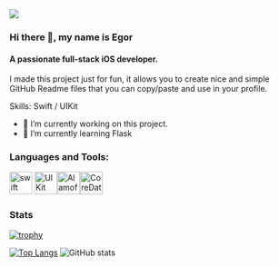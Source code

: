 <!--
**Laurenande/laurenande** is a ✨ _special_ ✨ repository because its `README.md` (this file) appears on your GitHub profile.

Here are some ideas to get you started:

- 🔭 I’m currently working on ...
- 🌱 I’m currently learning ...
- 👯 I’m looking to collaborate on ...
- 🤔 I’m looking for help with ...
- 💬 Ask me about ...
- 📫 How to reach me: ...
- 😄 Pronouns: ...
- ⚡ Fun fact: ...
-->
<img src='https://camo.githubusercontent.com/899356292ca4eda30ae473812e84056a83ade9d04e836742224853cfbd63c127/68747470733a2f2f63617073756c652d72656e6465722e76657263656c2e6170702f6170693f747970653d776176696e6726636f6c6f723d6772616469656e74266865696768743d3230302673656374696f6e3d68656164657226746578743d57686174277325323055703f26616e696d6174696f6e3d7477696e6b6c696e6726666f6e7453697a653d3430'>

### Hi there 👋, my name is Egor
#### A passionate full-stack iOS developer.
I made this project just for fun, it allows you to create nice and simple GitHub Readme files that you can copy/paste and use in your profile.

Skills: Swift / UIKit 

- 🔭 I’m currently working on this project. 
- 🌱 I’m currently learning Flask 

### Languages and Tools:
[<img src='https://developer.apple.com/swift/images/swift-logo.svg' alt='swift' height='40'>](https://www.swift.org) [<img src='https://cdn1.specialist.ru/Content/Image/News/uikit.jpg' alt='UIKit' height='40' width='40'>](https://developer.apple.com/documentation/uikit)[<img src='https://avatars.githubusercontent.com/u/7774181?s=200&v=4' alt='Alamofire' height='40' >](https://github.com/Alamofire/Alamofire)[<img src='https://habrastorage.org/r/w1560/getpro/habr/post_images/10b/0e6/5ef/10b0e65efd9b395b8e3e3b9f41bdc354.png' alt='CoreData' height='40' >](https://developer.apple.com/documentation/coredata/)
### Stats
[![trophy](https://github-profile-trophy.vercel.app/?username=laurenande)](https://github.com/ryo-ma/github-profile-trophy)

[![Top Langs](https://github-readme-stats.vercel.app/api/top-langs/?username=laurenande)](https://github.com/anuraghazra/github-readme-stats)
![GitHub stats](https://github-readme-stats.vercel.app/api?username=laurenande&show_icons=true&count_private=true)  


